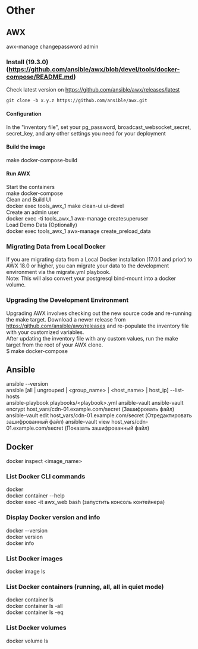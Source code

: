 # Other
## AWX
awx-manage changepassword admin  
### Install (19.3.0) (https://github.com/ansible/awx/blob/devel/tools/docker-compose/README.md)  
Check latest version on https://github.com/ansible/awx/releases/latest  
```
git clone -b x.y.z https://github.com/ansible/awx.git
```

#### Configuration  
In the "inventory file", set your pg_password, broadcast_websocket_secret, secret_key, and any other settings you need for your deployment  

#### Build the image  
make docker-compose-build  

#### Run AWX  
Start the containers  
make docker-compose  
Clean and Build UI  
docker exec tools_awx_1 make clean-ui ui-devel  
Create an admin user  
docker exec -ti tools_awx_1 awx-manage createsuperuser  
Load Demo Data (Optionally)  
docker exec tools_awx_1 awx-manage create_preload_data  

### Migrating Data from Local Docker  
  If you are migrating data from a Local Docker installation (17.0.1 and prior) to AWX 18.0 or higher, you can migrate your data to the development environment via the migrate.yml playbook.  
  Note: This will also convert your postgresql bind-mount into a docker volume.  

### Upgrading the Development Environment  
  Upgrading AWX involves checking out the new source code and re-running the make target. Download a newer release from https://github.com/ansible/awx/releases and re-populate the inventory file with your customized variables.  
  After updating the inventory file with any custom values, run the make target from the root of your AWX clone.  
  $ make docker-compose  

## Ansible
ansible --version  
ansible [all | ungrouped | <group_name> | <host_name> | host_ip] --list-hosts  
ansible-playbook playbooks/&lt;playbook&gt;.yml
ansible-vault
ansible-vault encrypt host_vars/cdn-01.example.com/secret (Зашифровать файл)
ansible-vault edit host_vars/cdn-01.example.com/secret (Отредактировать зашифрованный файл)
ansible-vault view host_vars/cdn-01.example.com/secret (Показать зашифрованный файл)

## Docker
  docker inspect <image_name>  

### List Docker CLI commands
docker  
docker container --help  
docker exec -it awx_web bash  (запустить консоль контейнера)  

### Display Docker version and info
docker --version  
docker version  
docker info  

### List Docker images
docker image ls  

### List Docker containers (running, all, all in quiet mode)
docker container ls  
docker container ls -all  
docker container ls -eq  

### List Docker volumes
docker volume ls  
